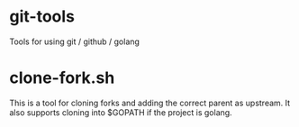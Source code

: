 # git-tools
Tools for using git / github / golang

# clone-fork.sh
This is a tool for cloning forks and adding the correct parent as upstream.  It also supports cloning into $GOPATH if the project is golang.
